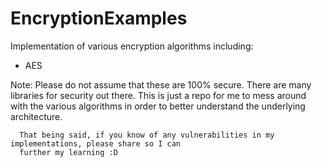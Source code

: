 # EncryptionExamples
Implementation of various encryption algorithms including:
  * AES

Note: Please do not assume that these are 100% secure. There are many libraries for security out there.
      This is just a repo for me to mess around with the various algorithms in order to better understand
      the underlying architecture.
      
      That being said, if you know of any vulnerabilities in my implementations, please share so I can
      further my learning :D

